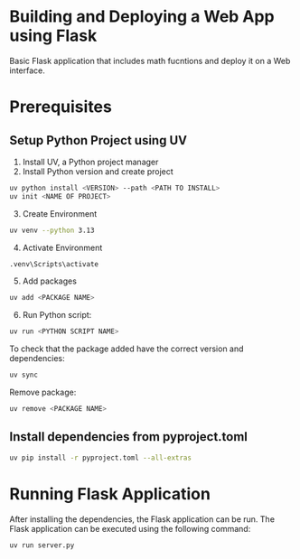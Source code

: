 # Building and Deploying a Web App using Flask
Basic Flask application that includes math fucntions and deploy it on a Web interface.


# Prerequisites
## Setup Python Project using UV

1. Install UV, a Python project manager
2. Install Python version and create project

```bash
uv python install <VERSION> --path <PATH TO INSTALL>
uv init <NAME OF PROJECT>
```

3. Create Environment
```bash
uv venv --python 3.13
```

4. Activate Environment
```bash
.venv\Scripts\activate
```

5. Add packages
```bash
uv add <PACKAGE NAME>	
```

6. Run Python script:
```bash
uv run <PYTHON SCRIPT NAME>
```

To check that the package added have the correct version and dependencies:

```bash
uv sync
```

Remove package:
```bash
uv remove <PACKAGE NAME>
```


## Install dependencies from pyproject.toml

```bash
uv pip install -r pyproject.toml --all-extras
```

# Running Flask Application
After installing the dependencies, the Flask application can be run. The Flask application can be executed using the following command:


```bash
uv run server.py
```